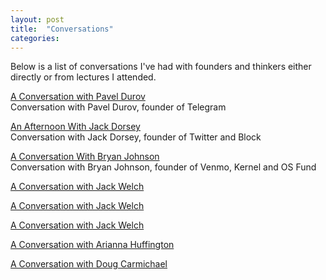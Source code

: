 ```yaml
---
layout: post
title:  "Conversations"
categories: 
---
```


Below is a list of conversations I've had with founders and thinkers either directly or from lectures I attended.

[A Conversation with Pavel Durov](/durov)
<br>
Conversation with Pavel Durov, founder of Telegram

[An Afternoon With Jack Dorsey](/jackdorsey)
<br>
Conversation with Jack Dorsey, founder of Twitter and Block

[A Conversation With Bryan Johnson](/bryanjohnson)
<br>
Conversation with Bryan Johnson, founder of Venmo, Kernel and OS Fund

[A Conversation with Jack Welch](/jackwelch)
<br>

[A Conversation with Jack Welch](/ericschmidt)
<br>

[A Conversation with Jack Welch](/larrysummers)
<br>

[A Conversation with Arianna Huffington](/ariannahuffington)
<br>

[A Conversation with Doug Carmichael](/dougcarmichael)
<br>
